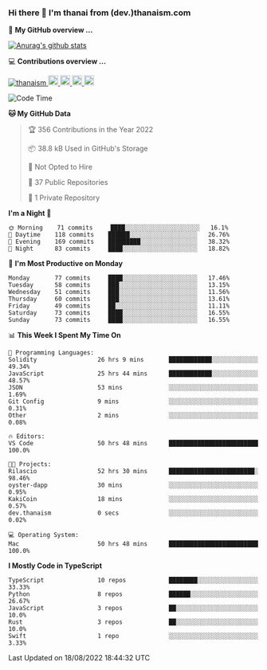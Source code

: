 ### Hi there 👋 I'm thanai from (dev.)thanaism.com

<!-- バッジ関連 -->
<!--
メイン：https://shields.io/category/social
GitHub view：https://github.com/antonkomarev/github-profile-views-counter
Qiita contributions：https://qiita.com/mikkame/items/f2c60d9caf8a8e38ec50
 -->

🍎 **My GitHub overview ...**

<!-- GitHubトロフィー -->
<!--
https://github.com/ryo-ma/github-profile-trophy
 -->

<!-- [![trophy](https://github-profile-trophy.vercel.app/?username=thanaism)](https://github.com/thanaism/thanaism) -->

<!-- GitHubステータス -->
<!--
https://github.com/anuraghazra/github-readme-stats
 -->

[![Anurag's github stats](https://github-readme-stats.vercel.app/api?username=thanaism&count_private=true&show_icons=true)](https://github.com/thanaism/thanaism)

<!-- [![ReadMe Card](https://github-readme-stats.vercel.app/api/pin/?username=thanaism&repo=thanaism)](https://github.com/thanaism/thanaism) -->

<!-- Skill icons -->
<!--
https://rahuldkjain.github.io/gh-profile-readme-generator/
 -->

💻 **Contributions overview ...**

<p align="left">

  <a href="https://github.com/thanaism/thanaism/">
    <img src="https://komarev.com/ghpvc/?username=thanaism" alt="thanaism" />
  </a>
  <a href="http://twitter.com/okinawa__noodle">
    <img height="20" src="https://img.shields.io/twitter/follow/okinawa__noodle?label=Twitter&logo=twitter&style=flat" />
  </a>
  <a href="https://github.com/thanaism">
    <img height="20" src="https://img.shields.io/github/followers/thanaism?label=follow&logo=github&style=flat" />
  </a>
  <!-- <a href="https://www.reddit.com/user/thanaism">
    <img height="20" src="https://img.shields.io/reddit/user-karma/combined/thanaism?label=Reddit&logo=reddit&style=flat" />
  </a>
  <a href="https://stackoverflow.com/users/5720201/thanaism">
    <img height="20" src="https://img.shields.io/stackexchange/stackoverflow/r/5720201?label=StackOverflow&logo=stack-overflow&style=flat" /> -->
  </a>
  <a href="http://qiita.com/thanai">
    <img height="20" src="https://qiita-badge.apiapi.app/s/thanai/posts.svg" />
  </a>
  <//qiita.com/thanai">
    <img height="20" src="https://qiita-badge.apiapi.app/s/thanai/contributions.svg" />
  </a>
</p>

<!--START_SECTION:waka-->
![Code Time](http://img.shields.io/badge/Code%20Time-898%20hrs%2031%20mins-blue)

**🐱 My GitHub Data** 

> 🏆 356 Contributions in the Year 2022
 > 
> 📦 38.8 kB Used in GitHub's Storage 
 > 
> 🚫 Not Opted to Hire
 > 
> 📜 37 Public Repositories 
 > 
> 🔑 1 Private Repository 
 > 
**I'm a Night 🦉** 

```text
🌞 Morning    71 commits     ████░░░░░░░░░░░░░░░░░░░░░   16.1% 
🌆 Daytime    118 commits    ██████░░░░░░░░░░░░░░░░░░░   26.76% 
🌃 Evening    169 commits    █████████░░░░░░░░░░░░░░░░   38.32% 
🌙 Night      83 commits     ████░░░░░░░░░░░░░░░░░░░░░   18.82%

```
📅 **I'm Most Productive on Monday** 

```text
Monday       77 commits     ████░░░░░░░░░░░░░░░░░░░░░   17.46% 
Tuesday      58 commits     ███░░░░░░░░░░░░░░░░░░░░░░   13.15% 
Wednesday    51 commits     ███░░░░░░░░░░░░░░░░░░░░░░   11.56% 
Thursday     60 commits     ███░░░░░░░░░░░░░░░░░░░░░░   13.61% 
Friday       49 commits     ██░░░░░░░░░░░░░░░░░░░░░░░   11.11% 
Saturday     73 commits     ████░░░░░░░░░░░░░░░░░░░░░   16.55% 
Sunday       73 commits     ████░░░░░░░░░░░░░░░░░░░░░   16.55%

```


📊 **This Week I Spent My Time On** 

```text
💬 Programming Languages: 
Solidity                 26 hrs 9 mins       ████████████░░░░░░░░░░░░░   49.34% 
JavaScript               25 hrs 44 mins      ████████████░░░░░░░░░░░░░   48.57% 
JSON                     53 mins             ░░░░░░░░░░░░░░░░░░░░░░░░░   1.69% 
Git Config               9 mins              ░░░░░░░░░░░░░░░░░░░░░░░░░   0.31% 
Other                    2 mins              ░░░░░░░░░░░░░░░░░░░░░░░░░   0.08%

🔥 Editors: 
VS Code                  50 hrs 48 mins      █████████████████████████   100.0%

🐱‍💻 Projects: 
Rilascio                 52 hrs 30 mins      ████████████████████████░   98.46% 
oyster-dapp              30 mins             ░░░░░░░░░░░░░░░░░░░░░░░░░   0.95% 
KakiCoin                 18 mins             ░░░░░░░░░░░░░░░░░░░░░░░░░   0.57% 
dev.thanaism             0 secs              ░░░░░░░░░░░░░░░░░░░░░░░░░   0.02%

💻 Operating System: 
Mac                      50 hrs 48 mins      █████████████████████████   100.0%

```

**I Mostly Code in TypeScript** 

```text
TypeScript               10 repos            ████████░░░░░░░░░░░░░░░░░   33.33% 
Python                   8 repos             ██████░░░░░░░░░░░░░░░░░░░   26.67% 
JavaScript               3 repos             ██░░░░░░░░░░░░░░░░░░░░░░░   10.0% 
Rust                     3 repos             ██░░░░░░░░░░░░░░░░░░░░░░░   10.0% 
Swift                    1 repo              ░░░░░░░░░░░░░░░░░░░░░░░░░   3.33%

```



 Last Updated on 18/08/2022 18:44:32 UTC
<!--END_SECTION:waka-->
